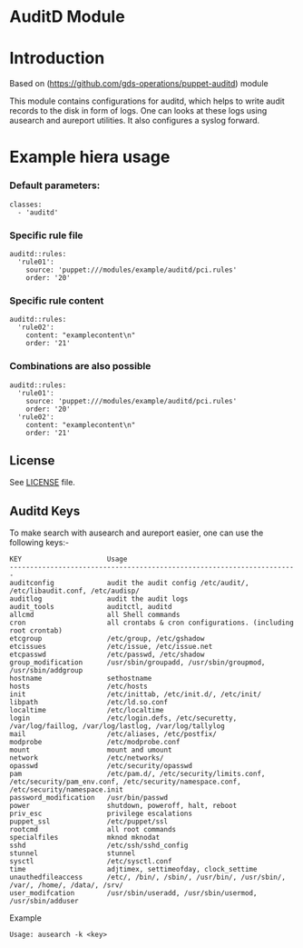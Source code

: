 AuditD Module
=============

# Introduction

Based on (https://github.com/gds-operations/puppet-auditd) module

This module contains configurations for auditd, which helps to write
audit records to the disk in form of logs. One can looks at these logs
using ausearch and aureport utilities.
It also configures a syslog forward.

# Example hiera usage

### Default parameters:
```
classes:
  - 'auditd'
```
### Specific rule file

```
auditd::rules:
  'rule01':
    source: 'puppet:///modules/example/auditd/pci.rules'
    order: '20'
```
### Specific rule content
```
auditd::rules:
  'rule02':
    content: "examplecontent\n"
    order: '21'
```
### Combinations are also possible
```
auditd::rules:
  'rule01':
    source: 'puppet:///modules/example/auditd/pci.rules'
    order: '20'
  'rule02':
    content: "examplecontent\n"
    order: '21'
```

## License

See [LICENSE](LICENSE) file.

## Auditd Keys

To make search with ausearch and aureport easier, one can use the
following keys:-

    KEY                     Usage
    -----------------------------------------------------------------------
    auditconfig             audit the audit config /etc/audit/, /etc/libaudit.conf, /etc/audisp/
    auditlog                audit the audit logs
    audit_tools             auditctl, auditd
    allcmd                  all Shell commands
    cron                    all crontabs & cron configurations. (including root crontab)
    etcgroup                /etc/group, /etc/gshadow
    etcissues               /etc/issue, /etc/issue.net
    etcpasswd               /etc/passwd, /etc/shadow
    group_modification      /usr/sbin/groupadd, /usr/sbin/groupmod, /usr/sbin/addgroup
    hostname                sethostname
    hosts                   /etc/hosts
    init                    /etc/inittab, /etc/init.d/, /etc/init/
    libpath                 /etc/ld.so.conf
    localtime               /etc/localtime
    login                   /etc/login.defs, /etc/securetty, /var/log/faillog, /var/log/lastlog, /var/log/tallylog
    mail                    /etc/aliases, /etc/postfix/
    modprobe                /etc/modprobe.conf
    mount                   mount and umount
    network                 /etc/networks/
    opasswd                 /etc/security/opasswd
    pam                     /etc/pam.d/, /etc/security/limits.conf, /etc/security/pam_env.conf, /etc/security/namespace.conf, /etc/security/namespace.init
    password_modification   /usr/bin/passwd
    power                   shutdown, poweroff, halt, reboot
    priv_esc                privilege escalations
    puppet_ssl              /etc/puppet/ssl
    rootcmd                 all root commands
    specialfiles            mknod mknodat
    sshd                    /etc/ssh/sshd_config
    stunnel                 stunnel
    sysctl                  /etc/sysctl.conf
    time                    adjtimex, settimeofday, clock_settime
    unauthedfileaccess      /etc/, /bin/, /sbin/, /usr/bin/, /usr/sbin/, /var/, /home/, /data/, /srv/
    user_modifcation        /usr/sbin/useradd, /usr/sbin/usermod, /usr/sbin/adduser

Example

    Usage: ausearch -k <key>
